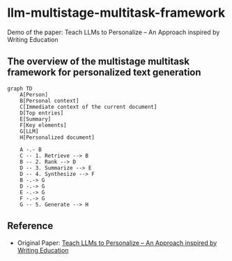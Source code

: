 # llm-multistage-multitask-framework
Demo of the paper: Teach LLMs to Personalize – An Approach inspired by Writing Education

## The overview of the multistage multitask framework for personalized text generation
```mermaid
graph TD
    A[Person]
    B[Personal context]
    C[Immediate context of the current document]
    D[Top entries]
    E[Summary]
    F[Key elements]
    G[LLM]
    H[Personalized document]

    A -.- B
    C -- 1. Retrieve --> B
    B -- 2. Rank --> D
    D -- 3. Summarize --> E
    D -- 4. Synthesize --> F
    B -.-> G
    D -.-> G
    E -.-> G
    F -.-> G
    G -- 5. Generate --> H

```

## Reference
- Original Paper: [Teach LLMs to Personalize – An Approach inspired by Writing Education](https://arxiv.org/abs/2308.07968)